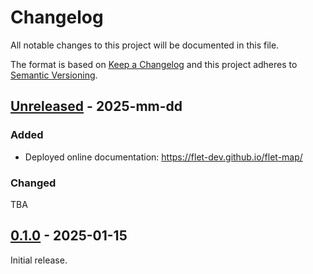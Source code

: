 # Changelog

All notable changes to this project will be documented in this file.

The format is based on [Keep a Changelog](http://keepachangelog.com/en/1.0.0/)
and this project adheres to [Semantic Versioning](http://semver.org/spec/v2.0.0.html).

## [Unreleased] - 2025-mm-dd

### Added

- Deployed online documentation: https://flet-dev.github.io/flet-map/

### Changed

TBA

## [0.1.0] - 2025-01-15

Initial release.


[Unreleased]: https://github.com/flet-dev/flet-map/compare/0.1.0...HEAD

[0.1.0]: https://github.com/flet-dev/flet-map/releases/tag/0.1.0